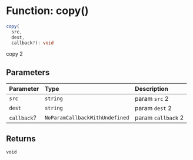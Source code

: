# Function: copy()

```ts
copy(
  src, 
  dest, 
  callback?): void
```

copy 2

## Parameters


| Parameter | Type | Description |
| :------ | :------ | :------ |
| `src` | `string` | param `src` 2 |
| `dest` | `string` | param `dest` 2 |
| `callback`? | `NoParamCallbackWithUndefined` | param `callback` 2 |


## Returns

`void`
